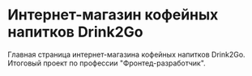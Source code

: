 # Интернет-магазин кофейных напитков Drink2Go

Главная страница интернет-магазина кофейных напитков Drink2Go. Итоговый проект по профессии "Фронтед-разработчик".
